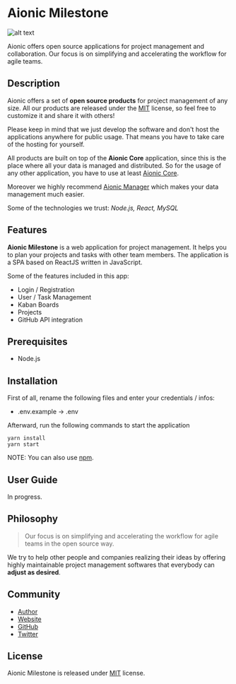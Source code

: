 # Aionic Milestone

![alt text](https://avatars0.githubusercontent.com/u/42389304?s=100&v=4 'Aionic Logo')

Aionic offers open source applications for project management and collaboration. Our focus is on simplifying and accelerating the workflow for agile teams.

## Description

Aionic offers a set of **open source products** for project management of any size. All our products are released under the [MIT](https://opensource.org/licenses/MIT) license, so feel free to customize it and share it with others!

Please keep in mind that we just develop the software and don't host the applications anywhere for public usage. That means you have to take care of the hosting for yourself.

All products are built on top of the **Aionic Core** application, since this is the place where all your data is managed and distributed. So for the usage of any other application, you have to use at least [Aionic Core](https://github.com/Aionic-Apps/aionic-core/).

Moreover we highly recommend [Aionic Manager](https://github.com/Aionic-Apps/aionic-manager/) which makes your data management much easier.

Some of the technologies we trust: _Node.js, React, MySQL_

## Features

**Aionic Milestone** is a web application for project management. It helps you to plan your projects and tasks with other team members.
The application is a SPA based on ReactJS written in JavaScript.

Some of the features included in this app:

- Login / Registration
- User / Task Management
- Kaban Boards
- Projects
- GitHub API integration

## Prerequisites

- Node.js

## Installation

First of all, rename the following files and enter your credentials / infos:

- .env.example -> .env

Afterward, run the following commands to start the application

```
yarn install
yarn start
```

NOTE: You can also use [npm](https://www.npmjs.com/).

## User Guide

In progress.

## Philosophy

> Our focus is on simplifying and accelerating the workflow for agile teams in the open source way.

We try to help other people and companies realizing their ideas by offering highly maintainable project management softwares that everybody can **adjust as desired**.

## Community

- [Author](https://github.com/larswaechter)
- [Website](https://aionic-apps.com)
- [GitHub](https://github.com/Aionic-Apps)
- [Twitter](https://twitter.com/AionicApps)

## License

Aionic Milestone is released under [MIT](https://github.com/Aionic-Apps/aionic-milestone/blob/master/LICENSE) license.

